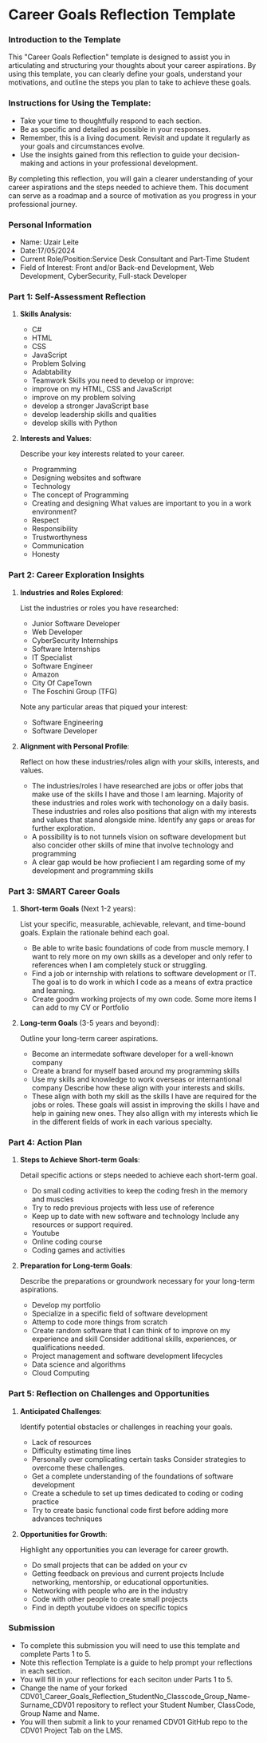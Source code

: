 
# Career Goals Reflection Template

### Introduction to the Template

This "Career Goals Reflection" template is designed to assist you in articulating and structuring your thoughts about your career aspirations. By using this template, you can clearly define your goals, understand your motivations, and outline the steps you plan to take to achieve these goals.

### Instructions for Using the Template:

- Take your time to thoughtfully respond to each section.
- Be as specific and detailed as possible in your responses.
- Remember, this is a living document. Revisit and update it regularly as your goals and circumstances evolve.
- Use the insights gained from this reflection to guide your decision-making and actions in your professional development.

By completing this reflection, you will gain a clearer understanding of your career aspirations and the steps needed to achieve them. This document can serve as a roadmap and a source of motivation as you progress in your professional journey.

### Personal Information

- Name: Uzair Leite    
- Date:17/05/2024
- Current Role/Position:Service Desk Consultant and Part-Time Student
- Field of Interest: Front and/or Back-end Development, Web Development, CyberSecurity, Full-stack Developer

### Part 1: Self-Assessment Reflection

1. **Skills Analysis**:
    
    - C#
    - HTML
    - CSS
    - JavaScript
    - Problem Solving
    - Adabtability
    - Teamwork
 Skills you need to develop or improve:
    - improve on my HTML, CSS and JavaScript
    - improve on my problem solving
    - develop a stronger JavaScript base
    - develop leadership skills and qualities
    - develop skills with Python
      
2. **Interests and Values**:
    
   Describe your key interests related to your career.
    - Programming
    - Designing websites and software
    - Technology 
    - The concept of Programming
    - Creating and designing
  What values are important to you in a work environment?
    - Respect
    - Responsibility
    - Trustworthyness
    - Communication
    - Honesty

### Part 2: Career Exploration Insights

1. **Industries and Roles Explored**:
    
   List the industries or roles you have researched:
   
    - Junior Software Developer
    - Web Developer
    - CyberSecurity Internships
    - Software Internships
    - IT Specialist
    - Software Engineer
    - Amazon
    - City Of CapeTown
    - The Foschini Group (TFG)
       
   Note any particular areas that piqued your interest:
    - Software Engineering
    - Software Developer
      
3. **Alignment with Personal Profile**:
    
   Reflect on how these industries/roles align with your skills, interests, and values.
    - The industries/roles I have researched are jobs or offer jobs that make use of the skills I have and those I am learning. Majority of these industries and roles work with techonology on a daily basis.
      These industries and roles also positions that align with my interests and values that stand alongside mine.
   Identify any gaps or areas for further exploration.
    - A possibility is to not tunnels vision on software development but also concider other skills of mine that involve technology and programming
    - A clear gap would be how profiecient I am regarding some of my development and programming skills

### Part 3: SMART Career Goals

1. **Short-term Goals** (Next 1-2 years):
    
   List your specific, measurable, achievable, relevant, and time-bound goals.
   Explain the rationale behind each goal.
    - Be able to write  basic foundations of code from muscle memory. I want to rely more on my own skills as a developer and only refer to references when I am completely stuck or struggling.
    - Find a job or internship with relations to software development or IT. The goal is to do work in which I code as a means of extra practice and learning.
    - Create goodm working projects of my own code. Some more items I can add to my CV or Portfolio

3. **Long-term Goals** (3-5 years and beyond):
    
   Outline your long-term career aspirations.
    - Become an intermedate software developer for a well-known company
    - Create a brand for myself based around my programming skills
    - Use my skills and knowledge to work overseas or internantional company
   Describe how these align with your interests and skills.
    - These align with both my skill as the skills I have are required for the jobs or roles. These goals will assist in improving the skills I have and help in gaining new ones. They also allign with my interests which lie in the different fields
      of work in each various specialty.

### Part 4: Action Plan

1. **Steps to Achieve Short-term Goals**:
    
   Detail specific actions or steps needed to achieve each short-term goal.
    - Do small coding activities to keep the coding fresh in the memory and muscles
    - Try to redo previous projects with less use of reference
    - Keep up to date with new software and technology
   Include any resources or support required.
    - Youtube
    - Online coding course
    - Coding games and activities
      
2. **Preparation for Long-term Goals**:
    
   Describe the preparations or groundwork necessary for your long-term aspirations.
    - Develop my portfolio
    - Specialize in a specific field of software development
    - Attemp to code more things from scratch
    - Create random software that I can think of to improve on my experience and skill
   Consider additional skills, experiences, or qualifications needed.
    - Project management and software development lifecycles
    - Data science and algorithms
    - Cloud Computing

### Part 5: Reflection on Challenges and Opportunities

1. **Anticipated Challenges**:
    
   Identify potential obstacles or challenges in reaching your goals.
    - Lack of resources
    - Difficulty estimating time lines
    - Personally over complicating certain tasks
   Consider strategies to overcome these challenges.
    - Get a complete understanding of the foundations of software development
    - Create a schedule to set up times dedicated to coding or coding practice
    - Try to create basic functional code first before adding more advances techniques
2. **Opportunities for Growth**:
    
   Highlight any opportunities you can leverage for career growth.
    - Do small projects that can be added on your cv
    - Getting feedback on previous and current projects 
   Include networking, mentorship, or educational opportunities.
    - Networking with people who are in the industry
    - Code with other people to create small projects
    - Find in depth youtube vidoes on specific topics

### Submission

- To complete this submission you will need to use this template and complete Parts 1 to 5.
- Note this reflection Template is a guide to help prompt your reflections in each section.
- You will fill in your reflections for each seciton under Parts 1 to 5.
- Change the name of your forked CDV01_Career_Goals_Reflection_StudentNo_Classcode_Group_Name-Surname_CDV01 repository to reflect your Student Number, ClassCode, Group Name and Name.
- You will then submit a link to your renamed CDV01 GitHub repo to the CDV01 Project Tab on the LMS.


